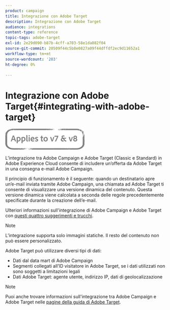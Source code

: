 ```yaml
---
product: campaign
title: Integrazione con Adobe Target
description: Integrazione con Adobe Target
audience: integrations
content-type: reference
topic-tags: adobe-target
exl-id: 2e29d090-b87b-4cff-a703-58e1da082f04
source-git-commit: 20509f44c5b8e0827a09f44dffdf2ec9d11652a1
workflow-type: tm+mt
source-wordcount: '203'
ht-degree: 0%

---
```


# Integrazione con Adobe Target{#integrating-with-adobe-target}

![](../../assets/common.svg)

L’integrazione tra Adobe Campaign e Adobe Target (Classic e Standard) in Adobe Experience Cloud consente di includere un’offerta da Adobe Target in una consegna e-mail Adobe Campaign.

Il principio di funzionamento è il seguente: quando un destinatario apre un’e-mail inviata tramite Adobe Campaign, una chiamata ad Adobe Target ti consente di visualizzare una versione dinamica del contenuto. Questa versione dinamica viene calcolata a seconda delle regole precedentemente specificate durante la creazione dell’e-mail.

Ulteriori informazioni sull&#39;integrazione di Adobe Campaign e Adobe Target con [questi quattro suggerimenti e trucchi](https://www.adobe.com/content/dam/www/us/en/marketing/campaign/pdfs/Adobe_Campaign_for_Target_Tips_and_Tricks.pdf).
>[!NOTE]
>
>L’integrazione supporta solo immagini statiche. Il resto del contenuto non può essere personalizzato.

Adobe Target può utilizzare diversi tipi di dati:

* Dati dal data mart di Adobe Campaign
* Segmenti collegati all’ID visitatore in Adobe Target, se i dati utilizzati non sono soggetti a limitazioni legali
* Dati Adobe Target: agente utente, indirizzo IP, dati di geolocalizzazione

>[!NOTE]
>
>Puoi anche trovare informazioni sull&#39;integrazione tra Adobe Campaign e Adobe Target nelle [pagine della guida di Adobe Target](https://experienceleague.adobe.com/docs/target/using/integrate/campaign-and-target.html).
